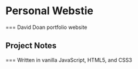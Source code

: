 # Personal Webstie
===
David Doan portfolio website

## Project Notes
===
Written in vanilla JavaScript, HTML5, and CSS3
